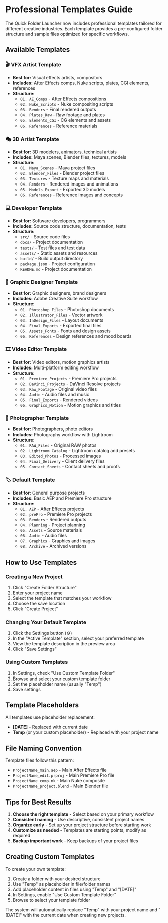 # Professional Templates Guide

The Quick Folder Launcher now includes professional templates tailored for different creative industries. Each template provides a pre-configured folder structure and sample files optimized for specific workflows.

## Available Templates

### 🎬 **VFX Artist Template**
- **Best for:** Visual effects artists, compositors
- **Includes:** After Effects comps, Nuke scripts, plates, CGI elements, references
- **Structure:**
  - `01. AE_Comps` - After Effects compositions
  - `02. Nuke_Scripts` - Nuke compositing scripts
  - `03. Renders` - Final rendered outputs
  - `04. Plates_Raw` - Raw footage and plates
  - `05. Elements_CGI` - CG elements and assets
  - `06. References` - Reference materials

### 🎭 **3D Artist Template**
- **Best for:** 3D modelers, animators, technical artists
- **Includes:** Maya scenes, Blender files, textures, models
- **Structure:**
  - `01. Maya_Scenes` - Maya project files
  - `02. Blender_Files` - Blender project files
  - `03. Textures` - Texture maps and materials
  - `04. Renders` - Rendered images and animations
  - `05. Models_Export` - Exported 3D models
  - `06. References` - Reference images and concepts

### 💻 **Developer Template**
- **Best for:** Software developers, programmers
- **Includes:** Source code structure, documentation, tests
- **Structure:**
  - `src/` - Source code files
  - `docs/` - Project documentation
  - `tests/` - Test files and test data
  - `assets/` - Static assets and resources
  - `build/` - Build output directory
  - `package.json` - Project configuration
  - `README.md` - Project documentation

### 🎨 **Graphic Designer Template**
- **Best for:** Graphic designers, brand designers
- **Includes:** Adobe Creative Suite workflow
- **Structure:**
  - `01. Photoshop_Files` - Photoshop documents
  - `02. Illustrator_Files` - Vector artwork
  - `03. InDesign_Files` - Layout documents
  - `04. Final_Exports` - Exported final files
  - `05. Assets_Fonts` - Fonts and design assets
  - `06. References` - Design references and mood boards

### 🎞️ **Video Editor Template**
- **Best for:** Video editors, motion graphics artists
- **Includes:** Multi-platform editing workflow
- **Structure:**
  - `01. Premiere_Projects` - Premiere Pro projects
  - `02. DaVinci_Projects` - DaVinci Resolve projects
  - `03. Raw_Footage` - Original video files
  - `04. Audio` - Audio files and music
  - `05. Final_Exports` - Rendered videos
  - `06. Graphics_Motion` - Motion graphics and titles

### 📸 **Photographer Template**
- **Best for:** Photographers, photo editors
- **Includes:** Photography workflow with Lightroom
- **Structure:**
  - `01. RAW_Files` - Original RAW photos
  - `02. Lightroom_Catalog` - Lightroom catalog and presets
  - `03. Edited_Photos` - Processed images
  - `04. Final_Delivery` - Client delivery files
  - `05. Contact_Sheets` - Contact sheets and proofs

### 🏷️ **Default Template**
- **Best for:** General purpose projects
- **Includes:** Basic AEP and Premiere Pro structure
- **Structure:**
  - `01. AEP` - After Effects projects
  - `02. prePro` - Premiere Pro projects
  - `03. Renders` - Rendered outputs
  - `04. Planning` - Project planning
  - `05. Assets` - Source materials
  - `06. Audio` - Audio files
  - `07. Graphics` - Graphics and images
  - `08. Archive` - Archived versions

## How to Use Templates

### Creating a New Project
1. Click "Create Folder Structure"
2. Enter your project name
3. Select the template that matches your workflow
4. Choose the save location
5. Click "Create Project"

### Changing Your Default Template
1. Click the Settings button (⚙️)
2. In the "Active Template" section, select your preferred template
3. View the template description in the preview area
4. Click "Save Settings"

### Using Custom Templates
1. In Settings, check "Use Custom Template Folder"
2. Browse and select your custom template folder
3. Set the placeholder name (usually "Temp")
4. Save settings

## Template Placeholders

All templates use placeholder replacement:
- **[DATE]** - Replaced with current date
- **Temp** (or your custom placeholder) - Replaced with your project name

## File Naming Convention

Template files follow this pattern:
- `ProjectName_main.aep` - Main After Effects file
- `ProjectName_edit.prproj` - Main Premiere Pro file
- `ProjectName_comp.nk` - Main Nuke composite
- `ProjectName_project.blend` - Main Blender file

## Tips for Best Results

1. **Choose the right template** - Select based on your primary workflow
2. **Consistent naming** - Use descriptive, consistent project names
3. **Organize early** - Set up your project structure before starting work
4. **Customize as needed** - Templates are starting points, modify as required
5. **Backup important work** - Keep backups of your project files

## Creating Custom Templates

To create your own template:
1. Create a folder with your desired structure
2. Use "Temp" as placeholder in file/folder names
3. Add placeholder content in files using "Temp" and "[DATE]"
4. In Settings, enable "Use Custom Template Folder"
5. Browse to select your template folder

The system will automatically replace "Temp" with your project name and "[DATE]" with the current date when creating new projects.

